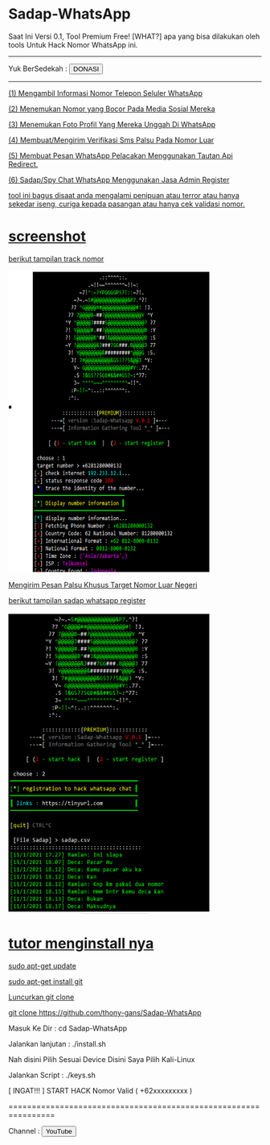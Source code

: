 # Sadap-WhatsApp
Saat Ini Versi 0.1, Tool Premium Free! [WHAT?] apa yang bisa dilakukan oleh tools Untuk Hack Nomor WhatsApp ini.

-----------------------------------------
Yuk BerSedekah : 
<a href="https://adsafelink.com/F5Smwr4kz">
<button type="submit">DONASI</button><br>

-----------------------------------------

(1) Mengambil Informasi Nomor Telepon Seluler WhatsApp

(2) Menemukan Nomor yang Bocor Pada Media Sosial Mereka

(3) Menemukan Foto Profil Yang Mereka Unggah Di WhatsApp

(4) Membuat/Mengirim Verifikasi Sms Palsu Pada Nomor Luar

(5) Membuat Pesan WhatsApp Pelacakan Menggunakan Tautan Api Redirect.

(6) Sadap/Spy Chat WhatsApp Menggunakan Jasa Admin Register 

tool ini bagus disaat anda mengalami penipuan atau terror
atau hanya sekedar iseng, curiga kepada pasangan atau hanya cek validasi nomor.

# screenshot

berikut tampilan track nomor

<img src="screenshoot1.PNG" alt="linux" style="width:400px;height:600px"/>

Mengirim Pesan Palsu Khusus Target Nomor Luar Negeri

berikut tampilan sadap whatsapp register

<img src="sadapwhatsapp.PNG" alt="linux" style="width:400px;height:600px"/>

# tutor menginstall nya

sudo apt-get update

sudo apt-get install git

Luncurkan git clone

git clone https://github.com/thony-gans/Sadap-WhatsApp

Masuk Ke Dir : cd Sadap-WhatsApp

Jalankan lanjutan : ./install.sh

Nah disini Pilih Sesuai Device Disini Saya Pilih Kali-Linux

Jalankan Script : ./keys.sh

[ INGAT!!! ] START HACK Nomor Valid ( +62xxxxxxxxx )

================================================================

Channel :
<a href="https://adsafelink.com/TN1m5Xu">
<button type="submit">YouTube</button>
